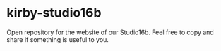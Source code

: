 # kirby-studio16b
Open repository for the website of our Studio16b. Feel free to copy and share if something is useful to you.
